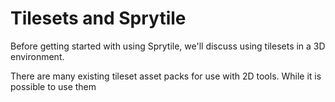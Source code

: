 # Tilesets and Sprytile

Before getting started with using Sprytile, we'll discuss using tilesets in a 3D environment.

There are many existing tileset asset packs for use with 2D tools. While it is possible to use them 